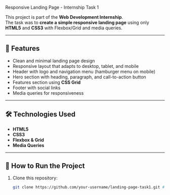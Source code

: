 Responsive Landing Page - Internship Task 1

This project is part of the **Web Development Internship**.  
The task was to **create a simple responsive landing page** using only **HTML5** and **CSS3** with Flexbox/Grid and media queries.

---

## 📌 Features
- Clean and minimal landing page design
- Responsive layout that adapts to desktop, tablet, and mobile
- Header with logo and navigation menu (hamburger menu on mobile)
- Hero section with heading, paragraph, and call-to-action button
- Features section using **CSS Grid**
- Footer with social links
- Media queries for responsiveness

---

## 🛠️ Technologies Used
- **HTML5**
- **CSS3**
- **Flexbox & Grid**
- **Media Queries**

---

## 🚀 How to Run the Project
1. Clone this repository:
   ```bash
   git clone https://github.com/your-username/landing-page-task1.git #WEBDEVELOPMENTPROJECT